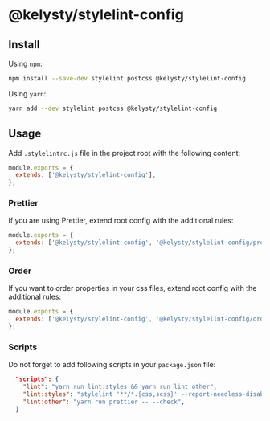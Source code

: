 # @kelysty/stylelint-config

## Install

Using `npm`:

```bash
npm install --save-dev stylelint postcss @kelysty/stylelint-config
```

Using `yarn`:

```bash
yarn add --dev stylelint postcss @kelysty/stylelint-config
```

## Usage

Add `.stylelintrc.js` file in the project root with the following content:

```js
module.exports = {
  extends: ['@kelysty/stylelint-config'],
};
```

### Prettier

If you are using Prettier, extend root config with the additional rules:

```js
module.exports = {
  extends: ['@kelysty/stylelint-config', '@kelysty/stylelint-config/prettier'],
};
```

### Order

If you want to order properties in your css files, extend root config with the additional rules:

```js
module.exports = {
  extends: ['@kelysty/stylelint-config', '@kelysty/stylelint-config/order'],
};
```

### Scripts

Do not forget to add following scripts in your `package.json` file:

```json
  "scripts": {
    "lint": "yarn run lint:styles && yarn run lint:other",
    "lint:styles": "stylelint '**/*.{css,scss}' --report-needless-disables",
    "lint:other": "yarn run prettier -- --check",
  }
```
